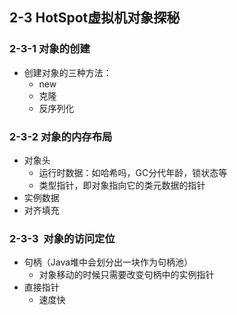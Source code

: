 ## 2-3 HotSpot虚拟机对象探秘

### 2-3-1 对象的创建

- 创建对象的三种方法：
  - new
  - 克隆
  - 反序列化

### 2-3-2 对象的内存布局

- 对象头
  - 运行时数据：如哈希吗，GC分代年龄，锁状态等
  - 类型指针，即对象指向它的类元数据的指针
- 实例数据
- 对齐填充

### 2-3-3  对象的访问定位

- 句柄（Java堆中会划分出一块作为句柄池）
  - 对象移动的时候只需要改变句柄中的实例指针
- 直接指针
  - 速度快
